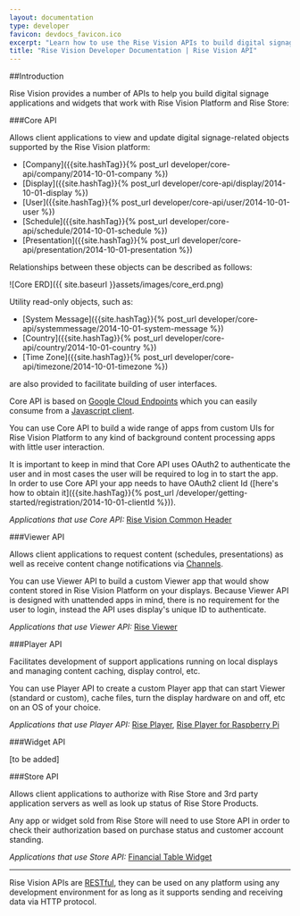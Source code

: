 ```yaml
---
layout: documentation
type: developer
favicon: devdocs_favicon.ico
excerpt: "Learn how to use the Rise Vision APIs to build digital signage applications and widgets"
title: "Rise Vision Developer Documentation | Rise Vision API"
---
```

##Introduction

Rise Vision provides a number of APIs to help you build digital signage applications and widgets that work with Rise Vision Platform and Rise Store:


###Core API

Allows client applications to view and update digital signage-related objects supported by the Rise Vision platform:

- [Company]({{site.hashTag}}{% post_url developer/core-api/company/2014-10-01-company %})
- [Display]({{site.hashTag}}{% post_url developer/core-api/display/2014-10-01-display %})
- [User]({{site.hashTag}}{% post_url developer/core-api/user/2014-10-01-user %})
- [Schedule]({{site.hashTag}}{% post_url developer/core-api/schedule/2014-10-01-schedule %})
- [Presentation]({{site.hashTag}}{% post_url developer/core-api/presentation/2014-10-01-presentation %})
  

Relationships between these objects can be described as follows:

![Core ERD]({{ site.baseurl }}assets/images/core_erd.png)

Utility read-only objects, such as:

- [System Message]({{site.hashTag}}{% post_url developer/core-api/systemmessage/2014-10-01-system-message %})
- [Country]({{site.hashTag}}{% post_url developer/core-api/country/2014-10-01-country %})
- [Time Zone]({{site.hashTag}}{% post_url developer/core-api/timezone/2014-10-01-timezone %})

are also provided to facilitate building of user interfaces.

Core API is based on [Google Cloud Endpoints](https://cloud.google.com/appengine/docs/java/endpoints/) which you can easily consume from a [Javascript client](https://cloud.google.com/appengine/docs/java/endpoints/consume_js).

You can use Core API to build a wide range of apps from custom UIs for Rise Vision Platform to any kind of background content processing apps with little user interaction.

It is important to keep in mind that Core API uses OAuth2 to authenticate the user and in most cases the user will be required to log in to start the app.    
In order to use Core API your app needs to have OAuth2 client Id ([here's how to obtain it]({{site.hashTag}}{% post_url /developer/getting-started/registration/2014-10-01-clientId %})).

*Applications that use Core API:* [Rise Vision Common Header](https://github.com/Rise-Vision/common-header)


###Viewer API

Allows client applications to request content (schedules, presentations) as well as receive content change notifications via [Channels](https://cloud.google.com/appengine/docs/java/channel/).

You can use Viewer API to build a custom Viewer app that would show content stored in Rise Vision Platform on your displays.
Because Viewer API is designed with unattended apps in mind, there is no requirement for the user to login, instead the API uses display's unique ID to authenticate.

*Applications that use Viewer API:* [Rise Viewer](https://github.com/Rise-Vision/viewer)


###Player API

Facilitates development of support applications running on local displays and managing content caching, display control, etc.

You can use Player API to create a custom Player app that can start Viewer (standard or custom), cache files, turn the display hardware on and off, etc on an OS of your choice.

*Applications that use Player API:* [Rise Player](https://github.com/Rise-Vision/player-native), [Rise Player for Raspberry Pi](https://github.com/Rise-Vision/player-raspberrypi)

###Widget API


[to be added]


###Store API

Allows client applications to authorize with Rise Store and 3rd party application servers as well as look up status of Rise Store Products.

Any app or widget sold from Rise Store will need to use Store API in order to check their authorization based on purchase status and customer account standing.

*Applications that use Store API:* [Financial Table Widget](https://github.com/Rise-Vision/widget-financial-table)

---

Rise Vision APIs are [RESTful](http://en.wikipedia.org/wiki/Representational_state_transfer), they can be used on any platform using any development environment for as long as it supports sending and receiving data via HTTP protocol.
